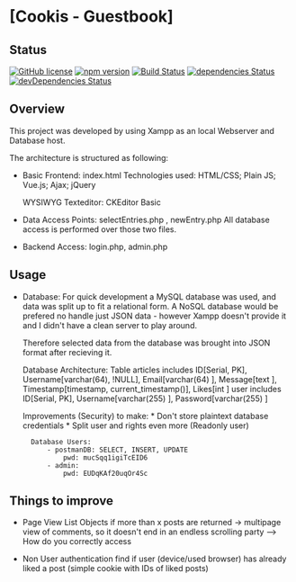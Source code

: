 # [Cookis - Guestbook]


## Status

[![GitHub license](https://img.shields.io/badge/license-MIT-blue.svg)](https://raw.githubusercontent.com/BlackrockDigital/startbootstrap-scrolling-nav/master/LICENSE)
[![npm version](https://img.shields.io/npm/v/startbootstrap-scrolling-nav.svg)](https://www.npmjs.com/package/startbootstrap-scrolling-nav)
[![Build Status](https://travis-ci.org/BlackrockDigital/startbootstrap-scrolling-nav.svg?branch=master)](https://travis-ci.org/BlackrockDigital/startbootstrap-scrolling-nav)
[![dependencies Status](https://david-dm.org/BlackrockDigital/startbootstrap-scrolling-nav/status.svg)](https://david-dm.org/BlackrockDigital/startbootstrap-scrolling-nav)
[![devDependencies Status](https://david-dm.org/BlackrockDigital/startbootstrap-scrolling-nav/dev-status.svg)](https://david-dm.org/BlackrockDigital/startbootstrap-scrolling-nav?type=dev)

## Overview

This project was developed by using Xampp as an local Webserver and Database host.

The architecture is structured as following:
* Basic Frontend: index.html
    Technologies used: HTML/CSS; Plain JS; Vue.js; Ajax; jQuery

    WYSIWYG Texteditor: CKEditor Basic

* Data Access Points: selectEntries.php , newEntry.php
    All database access is performed over those two files.

* Backend Access:   login.php, admin.php
    

## Usage

* Database:
    For quick development a MySQL database was used, and data was split up to fit a relational form.
    A NoSQL database would be prefered no handle just JSON data - however Xampp doesn't provide it and I didn't have a clean server to play around.
    
    Therefore selected data from the database was brought into JSON format after recieving it.

    Database Architecture:
        Table   articles    includes    ID[Serial, PK], Username[varchar(64), !NULL], Email[varchar(64) ], Message[text ], Timestamp[timestamp, current_timestamp()], Likes[int ]
                user        includes    ID[Serial, PK], Username[varchar(255) ], Password[varchar(255) ]

    Improvements (Security) to make:
        * Don't store plaintext database credentials
        * Split user and rights even more (Readonly user)

        Database Users:
            - postmanDB: SELECT, INSERT, UPDATE
                pwd: mucSqq1igiTcEID6
            - admin:    
                pwd: EUDqKAf20uqOr4Sc


## Things to improve

* Page View List Objects
    if more than x posts are returned -> multipage view of comments, so it doesn't end in an endless scrolling party
    --> How do you correctly access 

* Non User authentication
    find if user (device/used browser) has already liked a post (simple cookie with IDs of liked posts)
